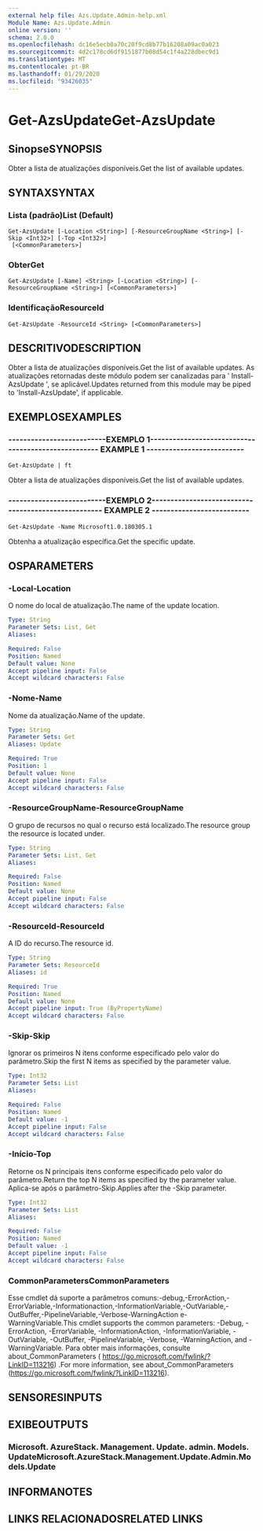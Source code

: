 ```yaml
---
external help file: Azs.Update.Admin-help.xml
Module Name: Azs.Update.Admin
online version: ''
schema: 2.0.0
ms.openlocfilehash: dc16e5ecb0a70c20f9cd8b77b16208a09ac0a023
ms.sourcegitcommit: 4d2c178cd6df9151877b08d54c1f4a228dbec9d1
ms.translationtype: MT
ms.contentlocale: pt-BR
ms.lasthandoff: 01/29/2020
ms.locfileid: "93426035"
---
```

# <span data-ttu-id="cb0c9-101">Get-AzsUpdate</span><span class="sxs-lookup"><span data-stu-id="cb0c9-101">Get-AzsUpdate</span></span>

## <span data-ttu-id="cb0c9-102">Sinopse</span><span class="sxs-lookup"><span data-stu-id="cb0c9-102">SYNOPSIS</span></span>
<span data-ttu-id="cb0c9-103">Obter a lista de atualizações disponíveis.</span><span class="sxs-lookup"><span data-stu-id="cb0c9-103">Get the list of available updates.</span></span>

## <span data-ttu-id="cb0c9-104">SYNTAX</span><span class="sxs-lookup"><span data-stu-id="cb0c9-104">SYNTAX</span></span>

### <span data-ttu-id="cb0c9-105">Lista (padrão)</span><span class="sxs-lookup"><span data-stu-id="cb0c9-105">List (Default)</span></span>
```
Get-AzsUpdate [-Location <String>] [-ResourceGroupName <String>] [-Skip <Int32>] [-Top <Int32>]
 [<CommonParameters>]
```

### <span data-ttu-id="cb0c9-106">Obter</span><span class="sxs-lookup"><span data-stu-id="cb0c9-106">Get</span></span>
```
Get-AzsUpdate [-Name] <String> [-Location <String>] [-ResourceGroupName <String>] [<CommonParameters>]
```

### <span data-ttu-id="cb0c9-107">Identificação</span><span class="sxs-lookup"><span data-stu-id="cb0c9-107">ResourceId</span></span>
```
Get-AzsUpdate -ResourceId <String> [<CommonParameters>]
```

## <span data-ttu-id="cb0c9-108">DESCRITIVO</span><span class="sxs-lookup"><span data-stu-id="cb0c9-108">DESCRIPTION</span></span>
<span data-ttu-id="cb0c9-109">Obter a lista de atualizações disponíveis.</span><span class="sxs-lookup"><span data-stu-id="cb0c9-109">Get the list of available updates.</span></span> <span data-ttu-id="cb0c9-110">As atualizações retornadas deste módulo podem ser canalizadas para ' Install-AzsUpdate ', se aplicável.</span><span class="sxs-lookup"><span data-stu-id="cb0c9-110">Updates returned from this module may be piped to 'Install-AzsUpdate', if applicable.</span></span>

## <span data-ttu-id="cb0c9-111">EXEMPLOS</span><span class="sxs-lookup"><span data-stu-id="cb0c9-111">EXAMPLES</span></span>

### <span data-ttu-id="cb0c9-112">--------------------------EXEMPLO 1--------------------------</span><span class="sxs-lookup"><span data-stu-id="cb0c9-112">-------------------------- EXAMPLE 1 --------------------------</span></span>
```
Get-AzsUpdate | ft
```

<span data-ttu-id="cb0c9-113">Obter a lista de atualizações disponíveis.</span><span class="sxs-lookup"><span data-stu-id="cb0c9-113">Get the list of available updates.</span></span>

### <span data-ttu-id="cb0c9-114">--------------------------EXEMPLO 2--------------------------</span><span class="sxs-lookup"><span data-stu-id="cb0c9-114">-------------------------- EXAMPLE 2 --------------------------</span></span>
```
Get-AzsUpdate -Name Microsoft1.0.180305.1
```

<span data-ttu-id="cb0c9-115">Obtenha a atualização específica.</span><span class="sxs-lookup"><span data-stu-id="cb0c9-115">Get the specific update.</span></span>

## <span data-ttu-id="cb0c9-116">OS</span><span class="sxs-lookup"><span data-stu-id="cb0c9-116">PARAMETERS</span></span>

### <span data-ttu-id="cb0c9-117">-Local</span><span class="sxs-lookup"><span data-stu-id="cb0c9-117">-Location</span></span>
<span data-ttu-id="cb0c9-118">O nome do local de atualização.</span><span class="sxs-lookup"><span data-stu-id="cb0c9-118">The name of the update location.</span></span>

```yaml
Type: String
Parameter Sets: List, Get
Aliases: 

Required: False
Position: Named
Default value: None
Accept pipeline input: False
Accept wildcard characters: False
```

### <span data-ttu-id="cb0c9-119">-Nome</span><span class="sxs-lookup"><span data-stu-id="cb0c9-119">-Name</span></span>
<span data-ttu-id="cb0c9-120">Nome da atualização.</span><span class="sxs-lookup"><span data-stu-id="cb0c9-120">Name of the update.</span></span>

```yaml
Type: String
Parameter Sets: Get
Aliases: Update

Required: True
Position: 1
Default value: None
Accept pipeline input: False
Accept wildcard characters: False
```

### <span data-ttu-id="cb0c9-121">-ResourceGroupName</span><span class="sxs-lookup"><span data-stu-id="cb0c9-121">-ResourceGroupName</span></span>
<span data-ttu-id="cb0c9-122">O grupo de recursos no qual o recurso está localizado.</span><span class="sxs-lookup"><span data-stu-id="cb0c9-122">The resource group the resource is located under.</span></span>

```yaml
Type: String
Parameter Sets: List, Get
Aliases: 

Required: False
Position: Named
Default value: None
Accept pipeline input: False
Accept wildcard characters: False
```

### <span data-ttu-id="cb0c9-123">-ResourceId</span><span class="sxs-lookup"><span data-stu-id="cb0c9-123">-ResourceId</span></span>
<span data-ttu-id="cb0c9-124">A ID do recurso.</span><span class="sxs-lookup"><span data-stu-id="cb0c9-124">The resource id.</span></span>

```yaml
Type: String
Parameter Sets: ResourceId
Aliases: id

Required: True
Position: Named
Default value: None
Accept pipeline input: True (ByPropertyName)
Accept wildcard characters: False
```

### <span data-ttu-id="cb0c9-125">-Skip</span><span class="sxs-lookup"><span data-stu-id="cb0c9-125">-Skip</span></span>
<span data-ttu-id="cb0c9-126">Ignorar os primeiros N itens conforme especificado pelo valor do parâmetro.</span><span class="sxs-lookup"><span data-stu-id="cb0c9-126">Skip the first N items as specified by the parameter value.</span></span>

```yaml
Type: Int32
Parameter Sets: List
Aliases: 

Required: False
Position: Named
Default value: -1
Accept pipeline input: False
Accept wildcard characters: False
```

### <span data-ttu-id="cb0c9-127">-Início</span><span class="sxs-lookup"><span data-stu-id="cb0c9-127">-Top</span></span>
<span data-ttu-id="cb0c9-128">Retorne os N principais itens conforme especificado pelo valor do parâmetro.</span><span class="sxs-lookup"><span data-stu-id="cb0c9-128">Return the top N items as specified by the parameter value.</span></span>
<span data-ttu-id="cb0c9-129">Aplica-se após o parâmetro-Skip.</span><span class="sxs-lookup"><span data-stu-id="cb0c9-129">Applies after the -Skip parameter.</span></span>

```yaml
Type: Int32
Parameter Sets: List
Aliases: 

Required: False
Position: Named
Default value: -1
Accept pipeline input: False
Accept wildcard characters: False
```

### <span data-ttu-id="cb0c9-130">CommonParameters</span><span class="sxs-lookup"><span data-stu-id="cb0c9-130">CommonParameters</span></span>
<span data-ttu-id="cb0c9-131">Esse cmdlet dá suporte a parâmetros comuns:-debug,-ErrorAction,-ErrorVariable,-Informationaction,-InformationVariable,-OutVariable,-OutBuffer,-PipelineVariable,-Verbose-WarningAction e-WarningVariable.</span><span class="sxs-lookup"><span data-stu-id="cb0c9-131">This cmdlet supports the common parameters: -Debug, -ErrorAction, -ErrorVariable, -InformationAction, -InformationVariable, -OutVariable, -OutBuffer, -PipelineVariable, -Verbose, -WarningAction, and -WarningVariable.</span></span> <span data-ttu-id="cb0c9-132">Para obter mais informações, consulte about_CommonParameters ( https://go.microsoft.com/fwlink/?LinkID=113216) .</span><span class="sxs-lookup"><span data-stu-id="cb0c9-132">For more information, see about_CommonParameters (https://go.microsoft.com/fwlink/?LinkID=113216).</span></span>

## <span data-ttu-id="cb0c9-133">SENSORES</span><span class="sxs-lookup"><span data-stu-id="cb0c9-133">INPUTS</span></span>

## <span data-ttu-id="cb0c9-134">EXIBE</span><span class="sxs-lookup"><span data-stu-id="cb0c9-134">OUTPUTS</span></span>

### <span data-ttu-id="cb0c9-135">Microsoft. AzureStack. Management. Update. admin. Models. Update</span><span class="sxs-lookup"><span data-stu-id="cb0c9-135">Microsoft.AzureStack.Management.Update.Admin.Models.Update</span></span>

## <span data-ttu-id="cb0c9-136">INFORMA</span><span class="sxs-lookup"><span data-stu-id="cb0c9-136">NOTES</span></span>

## <span data-ttu-id="cb0c9-137">LINKS RELACIONADOS</span><span class="sxs-lookup"><span data-stu-id="cb0c9-137">RELATED LINKS</span></span>

